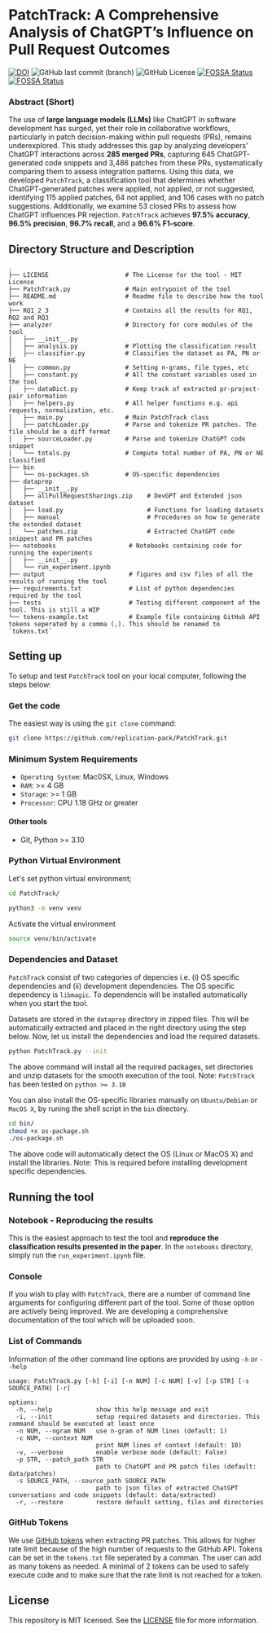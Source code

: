 # PatchTrack: A Comprehensive Analysis of ChatGPT’s Influence on Pull Request Outcomes

[![DOI](https://zenodo.org/badge/DOI/10.5281/zenodo.14978625.svg)](https://doi.org/10.5281/zenodo.14978625)
![GitHub last commit (branch)](https://img.shields.io/github/last-commit/unlv-evol/PatchTrack/main)
![GitHub License](https://img.shields.io/github/license/unlv-evol/PatchTrack)
[![FOSSA Status](https://app.fossa.com/api/projects/custom%2B46484%2Fgithub.com%2Funlv-evol%2FPatchTrack.svg?type=shield&issueType=license)](https://app.fossa.com/projects/custom%2B46484%2Fgithub.com%2Funlv-evol%2FPatchTrack?ref=badge_shield&issueType=license)
[![FOSSA Status](https://app.fossa.com/api/projects/custom%2B46484%2Fgithub.com%2Funlv-evol%2FPatchTrack.svg?type=shield&issueType=security)](https://app.fossa.com/projects/custom%2B46484%2Fgithub.com%2Funlv-evol%2FPatchTrack?ref=badge_shield&issueType=security)


### Abstract (Short)
The use of **large language models (LLMs)** like ChatGPT in software development has surged, yet their role in collaborative workflows, particularly in patch decision-making within pull requests (PRs), remains underexplored. This study addresses this gap by analyzing developers' ChatGPT interactions across **285 merged PRs**, capturing 645 ChatGPT-generated code snippets and 3,486 patches from these PRs, systematically comparing them to assess integration patterns. Using this data, we developed `PatchTrack`, a classification tool that determines whether ChatGPT-generated patches were applied, not applied, or not suggested, identifying 115 applied patches, 64 not applied, and 106 cases with no patch suggestions. Additionally, we examine 53 closed PRs to assess how ChatGPT influences PR rejection. `PatchTrack` achieves **97.5% accuracy**, **96.5% precision**, **96.7% recall**, and a **96.6% F1-score**.

## Directory Structure and Description
```
.
├── LICENSE                     # The License for the tool - MIT License
├── PatchTrack.py               # Main entrypoint of the tool
├── README.md                   # Readme file to describe how the tool work
├── RQ1_2_3                     # Contains all the results for RQ1, RQ2 and RQ3
├── analyzer                    # Directory for core modules of the tool   
│   ├── __init__.py
│   ├── analysis.py             # Plotting the classification result
│   ├── classifier.py           # Classifies the dataset as PA, PN or NE
│   ├── common.py               # Setting n-grams, file types, etc
│   ├── constant.py             # All the constant variables used in the tool   
│   ├── dataDict.py             # Keep track of extracted pr-project-pair information 
│   ├── helpers.py              # All helper functions e.g. api requests, normalization, etc.
│   ├── main.py                 # Main PatchTrack class
│   ├── patchLoader.py          # Parse and tokenize PR patches. The file should be a diff format
│   ├── sourceLoader.py         # Parse and tokenize ChatGPT code snippet
│   └── totals.py               # Compute total number of PA, PN or NE classified
├── bin                         
│   └── os-packages.sh          # OS-specific dependencies 
├── dataprep                    
│   ├── __init__.py
│   ├── allPullRequestSharings.zip    # DevGPT and Extended json dataset   
│   ├── load.py                       # Functions for loading datasets
│   ├── manual                        # Procedures on how to generate the extended dataset
│   └── patches.zip                   # Extracted ChatGPT code snippest and PR patches
├── notebooks                    # Notebooks containing code for running the experiments
│   ├── __init__.py
│   └── run_experiment.ipynb
├── output                       # figures and csv files of all the results of running the tool
├── requirements.txt             # List of python dependencies required by the tool
├── tests                        # Testing different component of the tool. This is still a WIP
└── tokens-example.txt           # Example file containing GitHub API tokens seperated by a comma (,). This should be renamed to `tokens.txt`
```

## Setting up 
To setup and test `PatchTrack` tool on your local computer, following the steps below:
### Get the code
The easiest way is using the `git clone` command:

```bash
git clone https://github.com/replication-pack/PatchTrack.git
```
### Minimum System Requirements
- `Operating System`: Mac0SX, Linux, Windows
- `RAM`: >= 4 GB
- `Storage`: >= 1 GB
- `Processor`: CPU 1.18 GHz or greater
#### Other tools
- Git, Python >= 3.10
### Python Virtual Environment
Let's set python virtual environment;

```bash
cd PatchTrack/

python3 -m venv venv
```
Activate the virtual environment 

```bash
source venv/bin/activate
```
### Dependencies and Dataset

`PatchTrack` consist of two categories of depencies i.e. (i) OS specific dependencies and (ii) development dependencies. The OS specific dependency is `libmagic`. To dependencis will be installed automatically when you start the tool.  

Datasets are stored in the `dataprep` directory in zipped files. This will be automatically extracted and placed in the right directory using the step below. Now, let us install the dependencies and load the required datasets.

```bash
python PatchTrack.py --init
```
The above command will install all the required packages, set directories and unzip datasets for the smooth execution of the tool.
Note: `PatchTrack` has been tested on `python >= 3.10`

You can also install the OS-specific libraries manually on `Ubuntu/Debian` or `MacOS X`, by runing the shell script in the `bin` directory.

```bash
cd bin/
chmod +x os-package.sh
./os-package.sh
```
The above code will automatically detect the OS (Linux or MacOS X) and install the libraries. Note: This is required before installing development specific dependencies.

## Running the tool
### Notebook - Reproducing the results
This is the easiest approach to test the tool and **reproduce the classification results presented in the paper**. In the `notebooks` directory, simply run the `run_experiment.ipynb` file. 
### Console
If you wish to play with `PatchTrack`, there are a number of command line arguments for configuring different part of the tool. Some of those option are actively being improved. We are developing a comprehensive documentation of the tool which will be uploaded soon.
### List of Commands
Information of the other command line options are provided by using `-h` or `--help`
```
usage: PatchTrack.py [-h] [-i] [-n NUM] [-c NUM] [-v] [-p STR] [-s SOURCE_PATH] [-r]

options:
  -h, --help            show this help message and exit
  -i, --init            setup required datasets and directories. This command should be executed at least once
  -n NUM, --ngram NUM   use n-gram of NUM lines (default: 1)
  -c NUM, --context NUM
                        print NUM lines of context (default: 10)
  -v, --verbose         enable verbose mode (default: False)
  -p STR, --patch_path STR
                        path to ChatGPT and PR patch files (default: data/patches)
  -s SOURCE_PATH, --source_path SOURCE_PATH
                        path to json files of extracted ChatGPT conversations and code snippets (default: data/extracted)
  -r, --restore         restore default setting, files and directories
```
### GitHub Tokens
We use [GitHub tokens](https://github.com/settings/tokens) when extracting PR patches. This allows for higher rate limit because of the high number of requests to the GitHub API. Tokens can be set in the `tokens.txt` file seperated by a comman. The user can add as many tokens as needed. A minimal of 2 tokens can be used to safely execute code and to make sure that the rate limit is not reached for a token.
## License
This repository is MIT licensed. See the [LICENSE](./LICENSE) file for more information.
